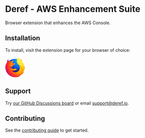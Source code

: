 # Deref - AWS Enhancement Suite

Browser extension that enhances the AWS Console.

## Installation

To install, visit the extension page for your browser of choice:

[![Firefox](assets/firefox.png 'Firefox')](https://addons.mozilla.org/addon/deref/)

## Support

Try [our GitHub Discussions board](https://github.com/deref/deref-browser-extensions/discussions) or email [support@deref.io](mailto:support.deref.io).

## Contributing

See the [contributing guide](./CONTRIBUTING.md) to get started.
